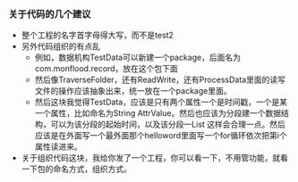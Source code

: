 ###  关于代码的几个建议

* 整个工程的名字首字母得大写，而不是test2
* 另外代码组织的有点乱
  * 例如，数据机构TestData可以新建一个package，后面名为com.monflood.record，放在这个包下面
  * 然后像TraverseFolder，还有ReadWrite，还有ProcessData里面的读写文件的操作应该抽象出来，统一放在一个package里面。
  * 然后这块我觉得TestData，应该是只有两个属性一个是时间戳，一个是某一个属性，比如命名为String AttrValue。然后也应该为分段建一个数据结构，可以为该分段的起始时间，以及该分段一List<TestData> 这样会合理一点。然后应该是在外面写一个最外面那个helloword里面写一个for循环依次把第i个属性读进来。
* 关于组织代码这块，我给你发了一个工程，你可以看一下，不用管功能，就看一下包的命名方式，组织方式。